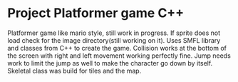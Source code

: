 # Project Platformer game C++
Platformer game like mario style, still work in progress. If sprite does not load check for the image directory(still working on it). Uses SMFL 
library and classes from C++ to create the game. Collision works at the bottom of the screen with right and left movement working perfectly fine. 
Jump needs work to limit the jump as well to make the character go down by itself. Skeletal class was build for tiles and the map.
